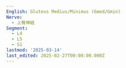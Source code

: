 ```yaml
---
English: Gluteus Medius/Minimus (Gmed/Gmin)
Nerve:
  - 上臀神経
Segment:
  - L4
  - L5
  - S1
lastmod: '2025-03-14'
last_edited: 2025-02-27T00:00:00.000Z
---
```



